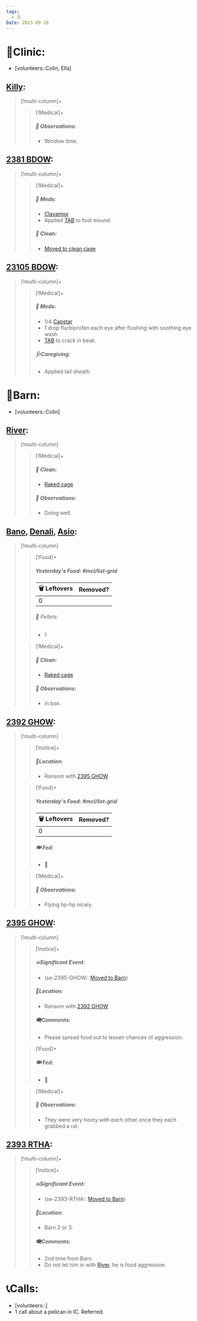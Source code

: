 ```yaml
---
tags:
  - 🗒️
Date: 2023-09-28
---
```


# 🏥Clinic:
- [volunteers::Colin, Ella]

## [Killy](../RARE%20Birds/Ed%20Birds/Killy.md):
> [!multi-column]+
>
>> [!Medical]+
>> ##### 🔭 Observations:
>> - Window time.

## [2381 BDOW](../RARE%20Birds/2381%20BDOW.md):
> [!multi-column]+
>
>> [!Medical]+
>> ##### 💊 Meds:
>> - [Clavamox](../Admin/Codes/Medication/Clavamox.md)
>> - Applied [TAB](../Admin/Codes/Medication/Triple%20Antibiotic.md) to foot wound.
>>
>>##### 🫧 Clean:
>> - [Moved to clean cage](../Admin/Codes/Moved%20to%20clean%20cage.md)

## [23105 BDOW](../RARE%20Birds/23105%20BDOW.md):
> [!multi-column]+
>
>> [!Medical]+
>> ##### 💊 Meds:
>> - 1/4 [Capstar](../Admin/Codes/Medication/Capstar.md)
>> - 1 drop flurbiprofen each eye after flushing with soothing eye wash
>> - [TAB](../Admin/Codes/Medication/Triple%20Antibiotic.md) to crack in beak.
>>
>> ##### 🩺Caregiving:
>> - Applied tail sheath.

# 🏡Barn:
- [volunteers::Colin]

## [River](../RARE%20Birds/Ed%20Birds/River.md):
> [!multi-column]
>
>> [!Medical]+
>>##### 🫧 Clean:
>>- [Raked cage](../Admin/Codes/Raked%20cage.md)
>>
>> ##### 🔭 Observations:
>> - Doing well.

## [Bano](../RARE%20Birds/Ed%20Birds/Bano.md), [Denali](../RARE%20Birds/Ed%20Birds/Denali.md), [Asio](../RARE%20Birds/Ed%20Birds/Asio.md):
> [!multi-column]
>
>> [!Food]+
>> ##### Yesterday's Food: #mcl/list-grid
>> |🗑️ Leftovers| Removed?
>> |---|---|
>>|0|
>>
>>###### 💩 Pellets:
>>- 1
>
>> [!Medical]+
>>##### 🫧 Clean:
>>- [Raked cage](../Admin/Codes/Raked%20cage.md)
>>
>> ##### 🔭 Observations:
>> - In box.

## [2392 GHOW](../RARE%20Birds/2392%20GHOW.md):
> [!multi-column]
>
>> [!notice]+
>> ##### 📍Location:
>>- Ransom with [2395 GHOW](../RARE%20Birds/2395%20GHOW.md)
>
>> [!Food]+
>> ##### Yesterday's Food: #mcl/list-grid
>> |🗑️ Leftovers| Removed?
>> |---|---|
>>|0|
>>
>> ##### 🍽️ Fed:
>> - 🐀
>
>> [!Medical]+
>> ##### 🔭 Observations:
>> - Flying hp-hp nicely.

## [2395 GHOW](../RARE%20Birds/2395%20GHOW.md):
> [!multi-column]
>
>> [!notice]+
>> ##### 💥Significant Event:
>>- (se-2395-GHOW:: [Moved to Barn](../Admin/Codes/Moved%20to%20Barn.md))
>>
>> ##### 📍Location:
>>- Ransom with [2392 GHOW](../RARE%20Birds/2392%20GHOW.md)
>>
>> ##### 🗨️Comments:
>> - Please spread food out to lessen chances of aggression.
>
>> [!Food]+
>> ##### 🍽️ Fed:
>> - 🐀
>
>> [!Medical]+
>> ##### 🔭 Observations:
>> - They were very hooty with each other once they each grabbed a rat.

## [2393 RTHA](../RARE%20Birds/2393%20RTHA.md):
> [!multi-column]+
>
>> [!notice]+
>> ##### 💥Significant Event:
>> - (se-2393-RTHA:: [Moved to Barn](../Admin/Codes/Moved%20to%20Barn.md))
>>
>> ##### 📍Location:
>>- Barn 2 or 3.
>>
>> ##### 🗨️Comments:
>> - 2nd time from Barn.
>> - Do not let him in with [River](../RARE%20Birds/Ed%20Birds/River.md), he is food aggressive.

# 📞Calls:
- [volunteers::]
- 1 call about a pelican in IC. Referred.
